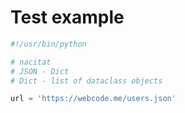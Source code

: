 # Test example

```python
#!/usr/bin/python

# nacitat
# JSON - Dict
# Dict - list of dataclass objects

url = 'https://webcode.me/users.json'



```
